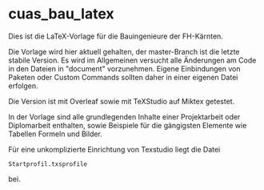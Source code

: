 # cuas_bau_latex
Dies ist die LaTeX-Vorlage für die Bauingenieure der FH-Kärnten.

Die Vorlage wird hier aktuell gehalten, der master-Branch ist die letzte stabile Version.
Es wird im Allgemeinen versucht alle Änderungen am Code in den Dateien in "document" vorzunehmen. Eigene Einbindungen von Paketen oder Custom Commands sollten daher in einer eigenen Datei erfolgen.

Die Version ist mit Overleaf sowie mit TeXStudio auf Miktex getestet.

In der Vorlage sind alle grundlegenden Inhalte einer Projektarbeit oder Diplomarbeit enthalten, sowie Beispiele für die gängigsten Elemente wie Tabellen Formeln und Bilder.

Für eine unkomplizierte Einrichtung von Texstudio liegt die Datei
```
Startprofil.txsprofile
```
bei.
